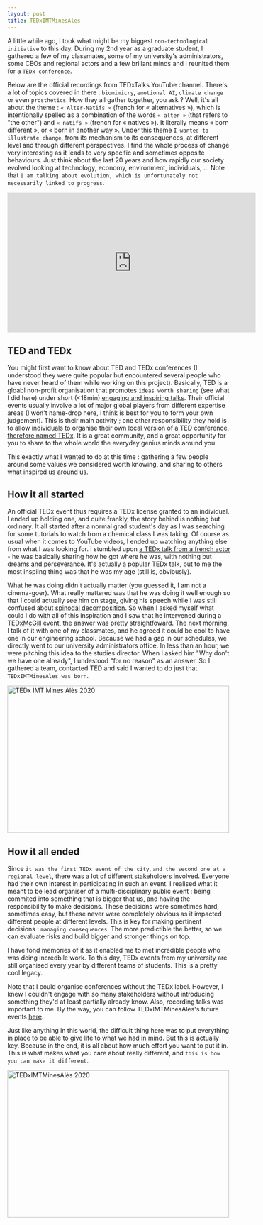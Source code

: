 ```yaml
---
layout: post
title: TEDxIMTMinesAles
---
```


A little while ago, I took what might be my biggest `non-technological initiative` to this day. During my 2nd year as a graduate student, I gathered a few of my classmates, some of my university's administrators, some CEOs and regional actors and a few brillant minds and I reunited them for a `TEDx conference`.

Below are the official recordings from TEDxTalks YouTube channel. There's a lot of topics covered in there : `biomimicry`, `emotional AI`, `climate change` or even `prosthetics`. How they all gather together, you ask ? Well, it's all about the theme : `« Alter-Natifs »` (french for « alternatives »), which is intentionally spelled as a combination of the words `« alter »` (that refers to "the other") and `« natifs »` (french for « natives »). It literally means « born different », or « born in another way ». Under this theme `I wanted to illustrate change`, from its mechanism to its consequences, at different level and through different perspectives. I find the whole process of change very interesting as it leads to very specific and sometimes opposite behaviours. Just think about the last 20 years and how rapidly our society evolved looking at technology, economy, environment, individuals, … Note that `I am talking about evolution, which is unfortunately not necessarily linked to progress`.

<iframe width="560" height="315" src="https://www.youtube.com/embed/videoseries?list=PLOiyO46VJXTJgWL5rVUj1krZ4-17XhWLZ" title="YouTube video player" frameborder="0" allow="accelerometer; autoplay; clipboard-write; encrypted-media; gyroscope; picture-in-picture" allowfullscreen></iframe>

## TED and TEDx
You might first want to know about TED and TEDx conferences (I understood they were quite popular but encountered several people who have never heard of them while working on this project). Basically, TED is a gloabl non-profit organisation that promotes `ideas worth sharing` (see what I did here) under short (<18min) [engaging and inspiring talks](https://www.ted.com/about/conferences). Their official events usually involve a lot of major global players from different expertise areas (I won't name-drop here, I think is best for you to form your own judgement). This is their main activity ; one other responsibility they hold is to allow individuals to organise their own local version of a TED conference, [therefore named TEDx](https://www.ted.com/about/programs-initiatives/tedx-program). It is a great community, and a great opportunity for you to share to the whole world the everyday genius minds around you.

This exactly what I wanted to do at this time : gathering a few people around some values we considered worth knowing, and sharing to others what inspired us around us.


## How it all started
An official TEDx event thus requires a TEDx license granted to an individual. I ended up holding one, and quite frankly, the story behind is nothing but ordinary. It all started after a normal grad student's day as I was searching for some tutorials to watch from a chemical class I was taking. Of course as usual when it comes to YouTube videos, I ended up watching anything else from what I was looking for. I stumbled upon [a TEDx talk from a french actor](https://www.youtube.com/watch?v=Ek4V62VJU7c) - he was basically sharing how he got where he was, with nothing but dreams and perseverance. It's actually a popular TEDx talk, but to me the most inspiing thing was that he was my age (still is, obviously).

What he was doing didn't actually matter (you guessed it, I am not a cinema-goer). What really mattered was that he was doing it well enough so that I could actually see him on stage, giving his speech while I was still confused about [spinodal decomposition](https://en.wikipedia.org/wiki/Spinodal_decomposition#:~:text=7%5D%5B8%5D-,Cahn%E2%80%93Hilliard%20model%20for%20spinodal%20decomposition,-%5Bedit%5D). So when I asked myself what could I do with all of this inspiration and I saw that he intervened during a [TEDxMcGill](https://tedxmcgill.org/) event, the answer was pretty straightfoward. The next morning, I talk of it with one of my classmates, and he agreed it could be cool to have one in our engineering school. Because we had a gap in our schedules, we directly went to our university administrators office. In less than an hour, we were pitching this idea to the studies director. When I asked him "Why don't we have one already", I undestood "for no reason" as an answer. So I gathered a team, contacted TED and said I wanted to do just that. `TEDxIMTMinesAles was born`.

<a data-flickr-embed="true" href="https://www.flickr.com/photos/186411459@N02/49445548591/in/album-72157712848289357/" title="TEDx IMT Mines Alès 2020"><img src="https://live.staticflickr.com/65535/49445548591_9497ab197f_z.jpg" width="500" height="332" alt="TEDx IMT Mines Alès 2020"></a><script async src="//embedr.flickr.com/assets/client-code.js" charset="utf-8"></script>


## How it all ended

Since `it was the first TEDx event of the city`, `and the second one at a regional level`, there was a lot of different stakeholders involved. Everyone had their own interest in participating in such an event. I realised what it meant to be lead organiser of a multi-disciplinary public event : being commited into something that is bigger that us, and having the responsibility to make decisions. These decisions were sometimes hard, sometimes easy, but these never were completely obvious as it impacted different people at different levels. This is key for making pertinent decisions : `managing consequences`. The more predictible the better, so we can evaluate risks and build bigger and stronger things on top.

I have fond memories of it as it enabled me to met incredible people who was doing incredbile work. To this day, TEDx events from my university are still organised every year by different teams of students. This is a pretty cool legacy.

Note that I could organise conferences without the TEDx label. However, I knew I couldn't engage with so many stakeholders without introducing something they'd at least partially already know. Also, recording talks was important to me. By the way, you can follow TEDxIMTMinesAles's future events [here](https://www.ted.com/tedx/events?autocomplete_filter=TEDxIMTMinesAles).

Just like anything in this world, the difficult thing here was to put everything in place to be able to give life to what we had in mind. But this is actually key. Because in the end, it is all about how much effort you want to put it in. This is what makes what you care about really different, and `this is how you can make it different`.

<a data-flickr-embed="true" href="https://www.flickr.com/photos/186411459@N02/49445526901/in/album-72157712848289357/" title="TEDxIMTMinesAlès 2020"><img src="https://live.staticflickr.com/65535/49445526901_ffa6520cf7_z.jpg" width="500" height="332" alt="TEDxIMTMinesAlès 2020"></a><script async src="//embedr.flickr.com/assets/client-code.js" charset="utf-8"></script>